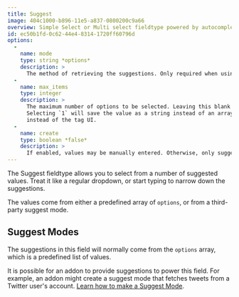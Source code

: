```yaml
---
title: Suggest
image: 404c1000-b896-11e5-a837-0800200c9a66
overview: Simple Select or Multi select fieldtype powered by autocomplete suggestions from flexible sources.
id: ec50b1fd-0c62-44e4-8314-1720ff60796d
options:
  -
    name: mode
    type: string *options*
    description: >
      The method of retrieving the suggestions. Only required when using a third party suggest mode.
  -
    name: max_items
    type: integer
    description: >
      The maximum number of options to be selected. Leaving this blank will allow infinite values.
      Selecting `1` will save the value as a string instead of an array, and will display a dropdown
      instead of the tag UI.
  -
    name: create
    type: boolean *false*
    description: >
      If enabled, values may be manually entered. Otherwise, only suggested values may be selected.
---
```

The Suggest fieldtype allows you to select from a number of suggested values. Treat it like a regular dropdown, or
start typing to narrow down the suggestions.

The values come from either a predefined array of `options`, or from a third-party suggest mode.

## Suggest Modes

The suggestions in this field will normally come from the `options` array, which is a predefined list of values.

It is possible for an addon to provide suggestions to power this field. For example, an addon might create a suggest mode
that fetches tweets from a Twitter user's account. [Learn how to make a Suggest Mode](/reference/recipes/suggest-modes).
